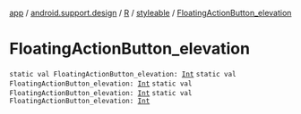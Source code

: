 [app](../../../index.md) / [android.support.design](../../index.md) / [R](../index.md) / [styleable](index.md) / [FloatingActionButton_elevation](.)

# FloatingActionButton_elevation

`static val FloatingActionButton_elevation: `[`Int`](https://kotlinlang.org/api/latest/jvm/stdlib/kotlin/-int/index.html)
`static val FloatingActionButton_elevation: `[`Int`](https://kotlinlang.org/api/latest/jvm/stdlib/kotlin/-int/index.html)
`static val FloatingActionButton_elevation: `[`Int`](https://kotlinlang.org/api/latest/jvm/stdlib/kotlin/-int/index.html)
`static val FloatingActionButton_elevation: `[`Int`](https://kotlinlang.org/api/latest/jvm/stdlib/kotlin/-int/index.html)